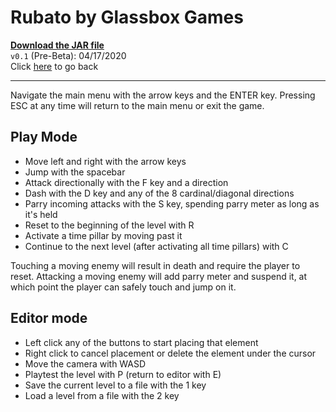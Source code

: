 <!-- v0.1 release file -->
[release]: pre-beta.jar "Rubato v0.1"


# Rubato by Glassbox Games

**[Download the JAR file][release]**  
`v0.1` (Pre-Beta): 04/17/2020  
Click [here](..) to go back  

___

Navigate the main menu with the arrow keys and the ENTER key.
Pressing ESC at any time will return to the main menu or exit the game.

## Play Mode
- Move left and right with the arrow keys
- Jump with the spacebar
- Attack directionally with the F key and a direction
- Dash with the D key and any of the 8 cardinal/diagonal directions
- Parry incoming attacks with the S key, spending parry meter as long as it's held
- Reset to the beginning of the level with R
- Activate a time pillar by moving past it
- Continue to the next level (after activating all time pillars) with C

Touching a moving enemy will result in death and require the player to reset.
Attacking a moving enemy will add parry meter and suspend it, at which point the player can safely touch and jump on it. 

## Editor mode
- Left click any of the buttons to start placing that element
- Right click to cancel placement or delete the element under the cursor
- Move the camera with WASD
- Playtest the level with P (return to editor with E)
- Save the current level to a file with the 1 key
- Load a level from a file with the 2 key
